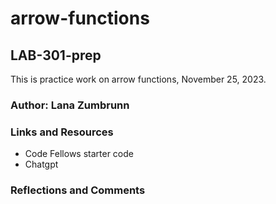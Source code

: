 # arrow-functions

## LAB-301-prep

This is practice work on arrow functions, November 25, 2023.

### Author: Lana Zumbrunn

### Links and Resources

* Code Fellows starter code
* Chatgpt

### Reflections and Comments
